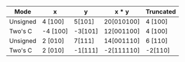 |Mode|x|y|x * y| Truncated|
|--|--|--|--|--|
|Unsigned|4 [100]| 5[101]|20[010100]  |4 [100]
|Two's C |-4 [100]| -3[101]|12[001100]|4 [100]
|Unsigned|2 [010]| 7[111]|14[001110]  | 6 [110]
|Two's C |2 [010]|-1[111]|-2[111110]  |-2[110]
